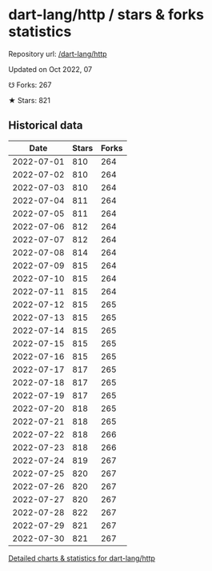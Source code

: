 # dart-lang/http / stars & forks statistics

Repository url: [/dart-lang/http](https://github.com/dart-lang/http)

Updated on Oct 2022, 07

☋ Forks: 267

★ Stars: 821

## Historical data
| Date | Stars | Forks |
|------|-------|-------|
| 2022-07-01 | 810 | 264 | 
| 2022-07-02 | 810 | 264 | 
| 2022-07-03 | 810 | 264 | 
| 2022-07-04 | 811 | 264 | 
| 2022-07-05 | 811 | 264 | 
| 2022-07-06 | 812 | 264 | 
| 2022-07-07 | 812 | 264 | 
| 2022-07-08 | 814 | 264 | 
| 2022-07-09 | 815 | 264 | 
| 2022-07-10 | 815 | 264 | 
| 2022-07-11 | 815 | 264 | 
| 2022-07-12 | 815 | 265 | 
| 2022-07-13 | 815 | 265 | 
| 2022-07-14 | 815 | 265 | 
| 2022-07-15 | 815 | 265 | 
| 2022-07-16 | 815 | 265 | 
| 2022-07-17 | 817 | 265 | 
| 2022-07-18 | 817 | 265 | 
| 2022-07-19 | 817 | 265 | 
| 2022-07-20 | 818 | 265 | 
| 2022-07-21 | 818 | 265 | 
| 2022-07-22 | 818 | 266 | 
| 2022-07-23 | 818 | 266 | 
| 2022-07-24 | 819 | 267 | 
| 2022-07-25 | 820 | 267 | 
| 2022-07-26 | 820 | 267 | 
| 2022-07-27 | 820 | 267 | 
| 2022-07-28 | 822 | 267 | 
| 2022-07-29 | 821 | 267 | 
| 2022-07-30 | 821 | 267 | 


[Detailed charts & statistics for dart-lang/http](https://reviewgithub.com/rep/dart-lang/http)
